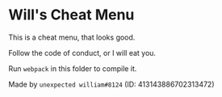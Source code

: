 # Will's Cheat Menu

This is a cheat menu, that looks good.

Follow the code of conduct, or I will eat you.

Run `webpack` in this folder to compile it.

Made by `unexpected william#8124` (ID: 413143886702313472)
